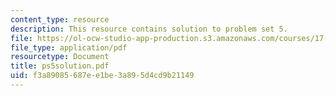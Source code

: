 ```yaml
---
content_type: resource
description: This resource contains solution to problem set 5.
file: https://ol-ocw-studio-app-production.s3.amazonaws.com/courses/17-881-game-theory-and-political-theory-fall-2004/f3a89085687ee1be3a895d4cd9b21149_ps5solution.pdf
file_type: application/pdf
resourcetype: Document
title: ps5solution.pdf
uid: f3a89085-687e-e1be-3a89-5d4cd9b21149
---
```

